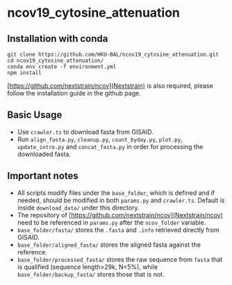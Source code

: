 # ncov19_cytosine_attenuation

## Installation with conda

 ```
 git clone https://github.com/HKU-BAL/ncov19_cytosine_attenuation.git
 cd ncov19_cytosine_attenuation/
 conda env create -f environment.yml
 npm install
 ```
 
 [https://github.com/nextstrain/ncov](Nextstrain) is also required, please follow the installation guide in the github page.

## Basic Usage

 - Use `crawler.ts` to download fasta from GISAID.
 - Run `align_fasta.py`, `cleanup.py`, `count_byday.py`, `plot.py`, `update_intro.py` and `concat_fasta.py` in order for processing the downloaded fasta.

## Important notes

 - All scripts modify files under the `base_folder`, which is defined and if needed, should be modified in both `params.py` and `crawler.ts`. Default is inside `download_data/` under this directory.
 - The repository of [https://github.com/nextstrain/ncov](Nextstrain/ncov) need to be referenced in `params.py` after the `ncov_folder` variable.
 - `base_folder/fasta/` stores the `.fasta` and `.info` retrieved directly from GISAID.
 - `base_folder/aligned_fasta/` stores the aligned fasta against the reference.
 - `base_folder/processed_fasta/` stores the raw sequence from `fasta` that is qualified (sequence length>29k, N<5%), while `base_folder/backup_fasta/` stores those that is not.
